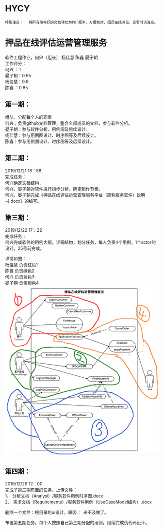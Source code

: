 # HYCY

`特别注意：  `
`将所有编写好的文档转化为PDF版本，方便老师、组员在线浏览，查看时请注意。  `  

押品在线评估运营管理服务
===  
软件工程作业，何兴（组长） 杨佳慧 陈鑫 晏子朝  
工作评分：  
何兴  ：1  
晏子朝：0.95  
杨佳慧：0.9  
陈鑫  ：0.85

第一期：  
---
组队，分配每个人的职责  
何兴：负责github文档管理，整合全部成员的文档，参与软件分析。  
晏子朝：参与软件分析、用例图及后续设计。  
杨佳慧：参与用例图设计、时序图等及后续设计。  
陈鑫：参与用例图设计、时序图等及后续设计。  

第二期：  
---
2019/12/21 16：58  
完成任务：  
何兴确定文档结构，  
何兴、晏子朝对软件进行初步分析，确定制作节奏。  
何兴、晏子朝完成《押品在线评估运营管理服务平台（简称服务软件）说明书.docx》的编写。  
  
第三期：  
---
2019/12/22 17：22  
完成任务：  
何兴完成软件的用例大纲，详细结构，划分任务，每人负责4个用例，1个actor的设计，25号前完成。  
  
详情如图：  
杨佳慧 负责红色1  
陈鑫 负责绿色2  
何兴 负责蓝色3  
晏子朝 负责橙色4  
![Image text](https://raw.githubusercontent.com/KumiXH/HYCY/master/images/mission.png)  
  
第四期：  
---
2019/12/26 12：00  
完成了第三期布置的任务，上传文件：  
1、 分析文档（Analysi）/服务软件用例时序图.docx  
2、 需求文档（Requirements）/服务软件用例（UseCaseModel结构）.docx  
  
删除一个文件：根目录的ui设计，原因 ： 来不及做了。    

布置第五期任务，每个人按照自己第三期分配的用例，继续完成伪代码设计。


